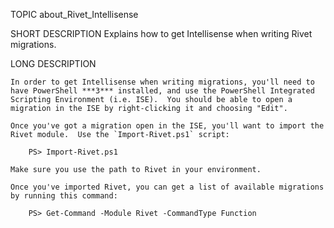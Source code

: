 TOPIC
    about_Rivet_Intellisense

SHORT DESCRIPTION
    Explains how to get Intellisense when writing Rivet migrations.

LONG DESCRIPTION

    In order to get Intellisense when writing migrations, you'll need to have PowerShell ***3*** installed, and use the PowerShell Integrated Scripting Environment (i.e. ISE).  You should be able to open a migration in the ISE by right-clicking it and choosing "Edit".  
    
    Once you've got a migration open in the ISE, you'll want to import the Rivet module.  Use the `Import-Rivet.ps1` script:
    
        PS> Import-Rivet.ps1
    
    Make sure you use the path to Rivet in your environment.
    
    Once you've imported Rivet, you can get a list of available migrations by running this command:
    
        PS> Get-Command -Module Rivet -CommandType Function
    